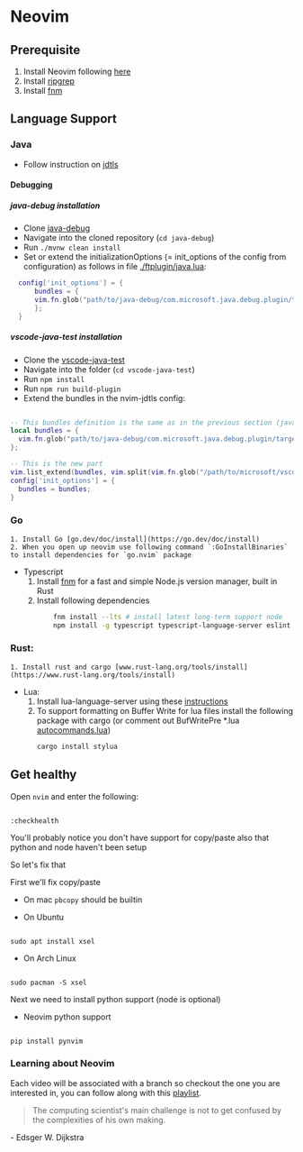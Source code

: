 # Neovim

## Prerequisite

1. Install Neovim following [here](https://github.com/neovim/neovim/wiki/Installing-Neovim)
2. Install [ripgrep](https://github.com/BurntSushi/ripgrep#installation)
3. Install [fnm](https://github.com/Schniz/fnm)

## Language Support

### Java

- Follow instruction on [jdtls](https://github.com/mfussenegger/nvim-jdtls)

#### Debugging

##### java-debug installation

- Clone [java-debug](https://github.com/microsoft/java-debug)
- Navigate into the cloned repository (`cd java-debug`)
- Run `./mvnw clean install`
- Set or extend the initializationOptions (= init_options of the config from configuration) as follows in file [./ftplugin/java.lua](./ftplugin/java.lua):

```lua
  config['init_options'] = {
      bundles = {
      vim.fn.glob("path/to/java-debug/com.microsoft.java.debug.plugin/target/com.microsoft.java.debug.plugin-\*.jar", 1)
      };
  }
```

##### vscode-java-test installation

- Clone the [vscode-java-test](https://github.com/microsoft/vscode-java-test)
- Navigate into the folder (`cd vscode-java-test`)
- Run `npm install`
- Run `npm run build-plugin`
- Extend the bundles in the nvim-jdtls config:

```lua

-- This bundles definition is the same as in the previous section (java-debug installation)
local bundles = {
  vim.fn.glob("path/to/java-debug/com.microsoft.java.debug.plugin/target/com.microsoft.java.debug.plugin-*.jar", 1),
};

-- This is the new part
vim.list_extend(bundles, vim.split(vim.fn.glob("/path/to/microsoft/vscode-java-test/server/*.jar", 1), "\n"))
config['init_options'] = {
  bundles = bundles;
}
```

### Go

    1. Install Go [go.dev/doc/install](https://go.dev/doc/install)
    2. When you open up neovim use following command `:GoInstallBinaries` to install dependencies for `go.nvim` package

- Typescript
  1. Install [fnm](https://github.com/Schniz/fnm) for a fast and simple Node.js version manager, built in Rust
  2. Install following dependencies
     ```bash
         fnm install --lts # install latest long-term support node
         npm install -g typescript typescript-language-server eslint @fsouza/prettierd yarn vscode-languageserver
     ```

### Rust:

    1. Install rust and cargo [www.rust-lang.org/tools/install](https://www.rust-lang.org/tools/install)

- Lua:
  1. Install lua-language-server using these [instructions](https://github.com/neovim/nvim-lspconfig/blob/master/doc/server_configurations.md#sumneko_lua)
  2. To support formatting on Buffer Write for lua files install the following package with cargo (or comment out BufWritePre \*.lua [autocommands.lua](.config/nvim/lua/user/autocommands.lua))
     ```bash
     cargo install stylua
     ```

## Get healthy

Open `nvim` and enter the following:

```

:checkhealth

```

You'll probably notice you don't have support for copy/paste also that python and node haven't been setup

So let's fix that

First we'll fix copy/paste

- On mac `pbcopy` should be builtin

- On Ubuntu

```

sudo apt install xsel

```

- On Arch Linux

```

sudo pacman -S xsel

```

Next we need to install python support (node is optional)

- Neovim python support

```

pip install pynvim

```

### Learning about Neovim

Each video will be associated with a branch so checkout the one you are interested in, you can follow along with this [playlist](https://www.youtube.com/watch?v=ctH-a-1eUME&list=PLhoH5vyxr6Qq41NFL4GvhFp-WLd5xzIzZ).

> The computing scientist's main challenge is not to get confused by the complexities of his own making.

\- Edsger W. Dijkstra

```

```
